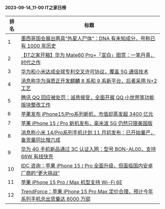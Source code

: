 #### 2023-09-14_11-00  IT之家日榜

| 排名 | 标题|
| --- | ---|
| 1 | [墨西哥国会展出两具“外星人尸体”：DNA 有未知成分，号称已有 1000 年历史](https://www.ithome.com/0/718/955.htm) |
| 2 | [【IT之家开箱】华为 Mate60 Pro+「宣白」图赏：一笔丹青，时代之作](https://www.ithome.com/0/718/803.htm) |
| 3 | [华为和小米达成全球专利交叉许可协议，覆盖 5G 通信技术](https://www.ithome.com/0/718/844.htm) |
| 4 | [消息称华为海思正开发麒麟 8 系和 9 系新平台，后者采用 N+2 工艺](https://www.ithome.com/0/718/789.htm) |
| 5 | [腾讯 QQ 回应被处罚：诚恳接受，全面开展 QQ 小世界等功能版块整改工作](https://www.ithome.com/0/718/964.htm) |
| 6 | [苹果发布 iPhone15/Pro系列新机，市值却蒸发超 3400 亿元](https://www.ithome.com/0/718/881.htm) |
| 7 | [苹果 iPhone 15 / Pro 新机发布，毫米波 5G 仍然只限美国版](https://www.ithome.com/0/718/959.htm) |
| 8 | [消息称小米 14/Pro系列手机计划 11 月初发布：已开始量产，备货量同比增六成](https://www.ithome.com/0/718/949.htm) |
| 9 | [华为 4G 手机新品通过 3C 认证入网：型号 BON-AL00，支持 66W 有线快充](https://www.ithome.com/0/718/831.htm) |
| 10 | [IDC 咨询：苹果 iPhone 15 / Pro 全面升级，但面临国内安卓厂商的“更大挑战”](https://www.ithome.com/0/718/921.htm) |
| 11 | [苹果 iPhone 15 Pro / Max 机型支持 Wi-Fi 6E](https://www.ithome.com/0/718/852.htm) |
| 12 | [TrendForce：苹果 iPhone 15 Pro Max 定价合理，预计今年系列手机总出货量达 8000 万部](https://www.ithome.com/0/718/939.htm) |
